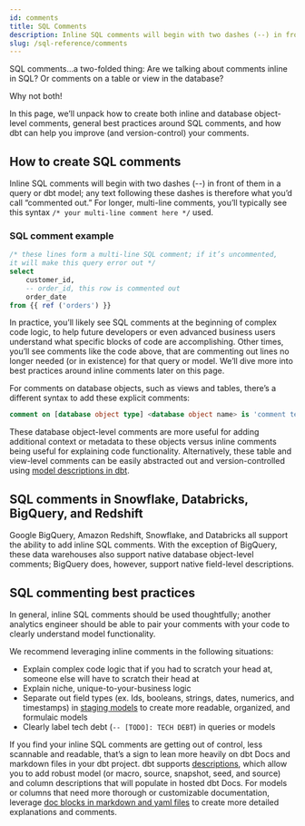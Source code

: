 ```yaml
---
id: comments
title: SQL Comments
description: Inline SQL comments will begin with two dashes (--) in front of them in a query or dbt model; any text following these dashes is therefore what you’d call “commented out.” For longer, multi-line comments, you’ll typically see this syntax `/* your multi-line comment here */` used.
slug: /sql-reference/comments
---
```


<head>
    <title>Working with SQL comments</title>
</head>

SQL comments…a two-folded thing: Are we talking about comments inline in SQL? Or comments on a table or view in the database?

Why not both!

In this page, we’ll unpack how to create both inline and database object-level comments, general best practices around SQL comments, and how dbt can help you improve (and version-control) your comments.

## How to create SQL comments

Inline SQL comments will begin with two dashes (--) in front of them in a query or dbt model; any text following these dashes is therefore what you’d call “commented out.” For longer, multi-line comments, you’ll typically see this syntax `/* your multi-line comment here */` used.

### SQL comment example

```sql
/* these lines form a multi-line SQL comment; if it’s uncommented, 
it will make this query error out */
select
	customer_id,
	-- order_id, this row is commented out
	order_date
from {{ ref ('orders') }}
```

In practice, you’ll likely see SQL comments at the beginning of complex code logic, to help future developers or even advanced business users understand what specific blocks of code are accomplishing. Other times, you’ll see comments like the code above, that are commenting out lines no longer needed (or in existence) for that query or model. We’ll dive more into best practices around inline comments later on this page.

For comments on database objects, such as views and tables, there’s a different syntax to add these explicit comments:

```sql
comment on [database object type] <database object name> is 'comment text here';
```

These database object-level comments are more useful for adding additional context or metadata to these objects versus inline comments being useful for explaining code functionality. Alternatively, these table and view-level comments can be easily abstracted out and version-controlled using [model descriptions in dbt](https://docs.getdbt.com/reference/resource-properties/description).

## SQL comments in Snowflake, Databricks, BigQuery, and Redshift

Google BigQuery, Amazon Redshift, Snowflake, and Databricks all support the ability to add inline SQL comments. With the exception of BigQuery, these data warehouses also support native database object-level comments; BigQuery does, however, support native field-level descriptions.

## SQL commenting best practices

In general, inline SQL comments should be used thoughtfully; another analytics engineer should be able to pair your comments with your code to clearly understand model functionality. 

We recommend leveraging inline comments in the following situations:

- Explain complex code logic that if you had to scratch your head at, someone else will have to scratch their head at
- Explain niche, unique-to-your-business logic
- Separate out field types (ex. Ids, booleans, strings, dates, numerics, and timestamps) in [staging models](https://docs.getdbt.com/guides/best-practices/how-we-structure/2-staging) to create more readable, organized, and formulaic models
- Clearly label tech debt (`-- [TODO]: TECH DEBT`) in queries or models

If you find your inline SQL comments are getting out of control, less scannable and readable, that’s a sign to lean more heavily on dbt Docs and markdown files in your dbt project. dbt supports [descriptions](https://docs.getdbt.com/reference/resource-properties/description), which allow you to add robust model (or macro, source, snapshot, seed, and source) and column descriptions that will populate in hosted dbt Docs. For models or columns that need more thorough or customizable documentation, leverage [doc blocks in markdown and yaml files](https://docs.getdbt.com/reference/resource-properties/description#use-a-docs-block-in-a-description) to create more detailed explanations and comments.
